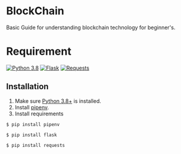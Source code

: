 # BlockChain
Basic Guide for understanding blockchain technology for beginner's.

# Requirement
[![Python 3.8](https://img.shields.io/badge/python-3.8-blue.svg)](https://www.python.org/downloads/release/python-360/)
[![Flask](https://img.shields.io/badge/flask-3.0-orange.svg)](https://pypi.org/project/Flask/#description)
[![Requests](https://img.shields.io/badge/requests-2.32-green.svg)](https://pypi.org/project/requests/#description)


## Installation

1. Make sure [Python 3.8+](https://www.python.org/downloads/) is installed. 
2. Install [pipenv](https://github.com/kennethreitz/pipenv). 
3. Install requirements 
```
$ pip install pipenv 
``` 
```
$ pip install flask 
```
```
$ pip install requests
```
